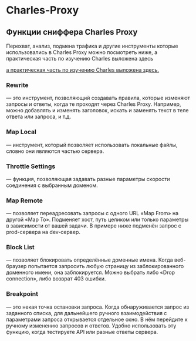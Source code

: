 # Charles-Proxy

## Функции сниффера Charles Proxy

Перехват, анализ, подмена трафика и другие инструменты которые  использовались в Charles Proxy можно посмотреть ниже, а  практическая часть по изучению Charles выложена здесь
<p><a href="https://youtu.be/z3ikBBXFnD4" target="_blank" > а  практическая часть по изучению Charles выложена здесь.</a></p>

### Rewrite
— это инструмент, позволяющий создавать правила, которые изменяют запросы и ответы, когда те проходят через Charles Proxy. Например, можно добавлять и изменять заголовок, искать и заменять текст в теле ответа или запроса, и т.д.
### Map Local
— инструмент, который позволяет использовать локальные файлы, словно они являются частью сервера.
### Throttle Settings
— функция, позволяющая задавать разные параметры скорости соединения с выбранным доменом.
### Map Remote
— позволяет переадресовать запросы с одного URL «Map From» на другой «Map To». Подменяет хост, путь целиком или только параметры в зависимости от вашей задачи. В примере ниже подменён запрос с prod-сервера на dev-сервер.
### Block List
— позволяет блокировать определённые доменные имена. Когда веб-браузер попытается запросить любую страницу из заблокированного доменного имени, она заблокируется. Можно выбрать либо «Drop connection», либо возврат 403 ошибки.
### Breakpoint
— это некая точка остановки запроса. Когда обнаруживается запрос из заданного списка, для дальнейшего ручного взаимодействия с параметрами запроса открывается отдельное окно. В нём перейдите к ручному изменению запросов и ответов. Удобно использовать эту функцию, когда тестируете API или разные ответы сервера.
